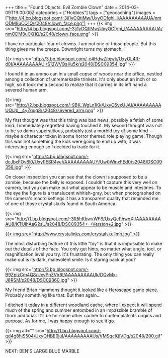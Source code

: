 +++
title = "Found Objects: Evil Zombie Clown"
date = 2014-03-09T19:00:00Z
categories = ["Hobbies"]
tags = ["geocaching"]
images = ["http://4.bp.blogspot.com/-3ji1yOQtiMw/UxyOCfghi_I/AAAAAAAAAUA/nmODM8uCQ1Q/s2048/clown_face.png"]
+++
{{< img src="http://4.bp.blogspot.com/-3ji1yOQtiMw/UxyOCfghi_I/AAAAAAAAAUA/nmODM8uCQ1Q/s2048/clown_face.png" >}}

I have no particular fear of clowns. I am not one of those people. But this thing gives me the creeps. Downright turns my stomach.

<!--more-->

{{< img src="http://3.bp.blogspot.com/-e4HdwZibjwk/UxyOL4R-d0I/AAAAAAAAAUI/S12WVQaKu5k/s2048/DSC09354.jpg" >}}

I found it in an ammo can in a small copse of woods near the office, nestled among a collection of unremarkable trinkets. It's only about an inch or so high, so it took me a second to realize that it carries in its left hand a severed human arm.

{{< img src="http://2.bp.blogspot.com/-9BK_WgLn1Kk/UxyO5vxUJAI/AAAAAAAAAUQ/Jb__4yZqug8/s2048/severed_arm.png" >}}

My first thought was that this thing was bad news, possibly a fetish of some kind. I immediately regretted having touched it. My second thought was not to be so damn superstitious, probably just a morbid toy of some kind — maybe a character token in some horror themed role playing game. Though this was not something the kids were going to end up with, it was interesting enough so I decided to trade for it.

{{< img src="http://4.bp.blogspot.com/-dcJbxFOv8l0/UxyPESR4yeI/AAAAAAAAAUY/Uw0WinxFEd0/s2048/DSC09356.jpg" >}}

On closer inspection you can see that the clown is supposed to be a zombie, because the belly is exposed. I couldn't capture this very well on camera, but you can make out what appear to be muscle and intestines. To the eye the figure is a translucent whitish-gray, but when photographed on the camera's macro settings it has a transparent quality that reminded me of one of those crystal skulls found in South America.

{{< img src="http://1.bp.blogspot.com/-3R5hKbwvWF8/UxyQePhwqXI/AAAAAAAAAU8/KTUlhAaG2sU/s2048/DSC09354+-+Version+2.jpg" >}}

[{{< img src="http://www.crystalinks.com/crystalskullmh.jpg" >}}](http://www.crystalinks.com/crystalskulls.html) 

The most disturbing feature of this little "toy" is that it is impossible to make out the details of the face. You only get hints, no matter what angle, tool, or magnification level you try. It's frustrating. The only thing you can really make out is its dark, malevolent smile. Is it staring back at you?

{{< img src="http://3.bp.blogspot.com/-B9ZpizCm4Q8/UxyPnZVir8I/AAAAAAAAAUk/DQvMx-J8RSM/s2048/DSC09360.jpg" >}}

My friend Brian Hammons thought it looked like a Heroscape game piece. Probably something like that. But then again…

I ditched it today in a different woodland cache, where I expect it will spend much of the spring and summer entombed in an impassible bramble of thorn and briar. It'll be for some other cacher to contemplate its origins and purpose. As for me, I was happy enough to see it go.

{{< img alt="" src="http://1.bp.blogspot.com/-qd4g8hjS504/UxyQHBE0juI/AAAAAAAAAUs/VMSqcIQiVDg/s2048/200.gif" >}}

NEXT: BEN'S LARGE BLUE MARBLE
